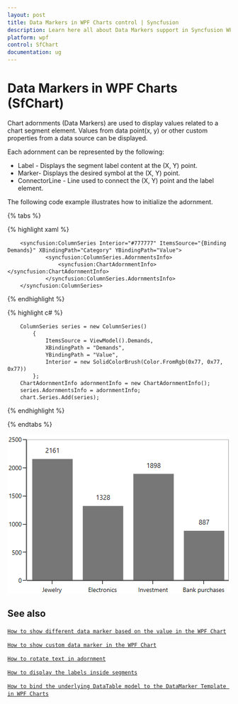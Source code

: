 ```yaml
---
layout: post
title: Data Markers in WPF Charts control | Syncfusion
description: Learn here all about Data Markers support in Syncfusion WPF Charts (SfChart) control, its elements and more details.
platform: wpf
control: SfChart
documentation: ug
---
```


# Data Markers in WPF Charts (SfChart)

Chart adornments (Data Markers) are used to display values related to a chart segment element. Values from data point(x, y) or other custom properties from a data source can be displayed. 

Each adornment can be represented by the following:

* Label - Displays the segment label content at the (X, Y) point.
* Marker- Displays the desired symbol at the (X, Y) point.
* ConnectorLine - Line used to connect the (X, Y) point and the label element.

The following code example illustrates how to initialize the adornment.

{% tabs %}

{% highlight xaml %}

        <syncfusion:ColumnSeries Interior="#777777" ItemsSource="{Binding Demands}" XBindingPath="Category" YBindingPath="Value">
                <syncfusion:ColumnSeries.AdornmentsInfo>
                    <syncfusion:ChartAdornmentInfo></syncfusion:ChartAdornmentInfo>
                </syncfusion:ColumnSeries.AdornmentsInfo>
        </syncfusion:ColumnSeries> 

{% endhighlight %}

{% highlight c# %}

        ColumnSeries series = new ColumnSeries()
            {
                ItemsSource = ViewModel().Demands,
                XBindingPath = "Demands",
                YBindingPath = "Value",
                Interior = new SolidColorBrush(Color.FromRgb(0x77, 0x77, 0x77))
            };
        ChartAdornmentInfo adornmentInfo = new ChartAdornmentInfo();
        series.AdornmentsInfo = adornmentInfo;
        chart.Series.Add(series);

{% endhighlight %}

{% endtabs %}

![Data markers in WPF Chart](adornments_images/wpf-chart-data-markers.PNG) 

## See also

[`How to show different data marker based on the value in the WPF Chart`](https://www.syncfusion.com/kb/11001/how-to-show-different-data-marker-based-on-the-value-in-the-wpf-chart)

[`How to show custom data marker in the WPF Chart`](https://www.syncfusion.com/kb/11000/how-to-show-custom-data-marker-in-the-wpf-chart)

[`How to rotate text in adornment`](https://www.syncfusion.com/kb/2908/how-to-rotate-text-in-adornment)

[`How to display the labels inside segments`](https://www.syncfusion.com/kb/2580/how-to-display-the-labels-inside-segments)

[`How to bind the underlying DataTable model to the DataMarker Template in WPF Charts`](https://www.syncfusion.com/kb/11603/how-to-bind-the-underlying-datatable-model-to-the-datamarker-template-in-wpf-charts)


